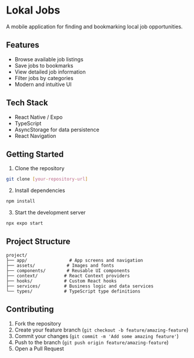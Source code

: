 # Lokal Jobs

A mobile application for finding and bookmarking local job opportunities.

## Features

- Browse available job listings
- Save jobs to bookmarks
- View detailed job information
- Filter jobs by categories
- Modern and intuitive UI

## Tech Stack

- React Native / Expo
- TypeScript
- AsyncStorage for data persistence
- React Navigation

## Getting Started

1. Clone the repository
```bash
git clone [your-repository-url]
```

2. Install dependencies
```bash
npm install
```

3. Start the development server
```bash
npx expo start
```

## Project Structure

```
project/
├── app/                # App screens and navigation
├── assets/            # Images and fonts
├── components/        # Reusable UI components
├── context/          # React Context providers
├── hooks/            # Custom React hooks
├── services/         # Business logic and data services
└── types/            # TypeScript type definitions
```

## Contributing

1. Fork the repository
2. Create your feature branch (`git checkout -b feature/amazing-feature`)
3. Commit your changes (`git commit -m 'Add some amazing feature'`)
4. Push to the branch (`git push origin feature/amazing-feature`)
5. Open a Pull Request 